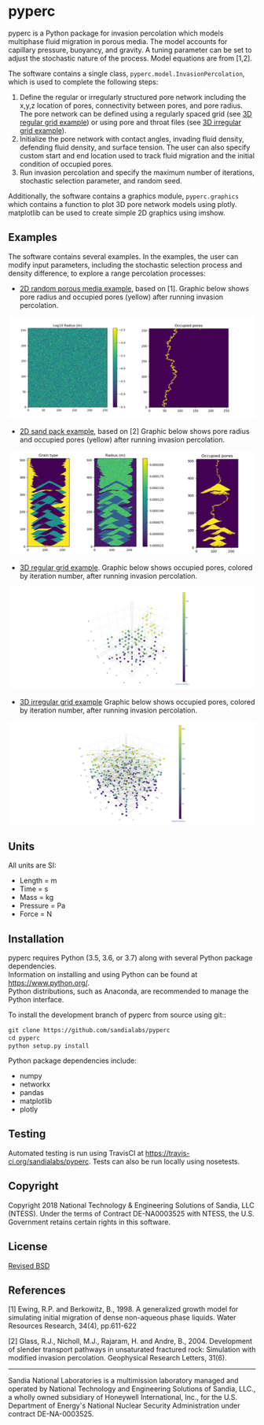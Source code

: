 pyperc
=======================================

pyperc is a Python package for invasion percolation which models multiphase fluid migration in porous 
media.  The model accounts for capillary pressure, buoyancy, and gravity.  A tuning parameter can be 
set to adjust the stochastic nature of the process.  Model equations are from [1,2]. 

The software contains a single class, `pyperc.model.InvasionPercolation`, which is used to complete the following steps:

1. Define the regular or irregularly structured pore network including the x,y,z location of pores, connectivity 
   between pores, and pore radius. The pore network can be defined using a regularly spaced grid 
   (see [3D regular grid example](examples/grid_example.py))
   or using pore and throat files (see [3D irregular grid example](examples/network_example.py)).
2. Initialize the pore network with contact angles, invading fluid density, defending fluid density, and surface tension. 
   The user can also specify custom start and end location used to track fluid migration and the initial condition of occupied pores.
3. Run invasion percolation and specify the maximum number of iterations, stochastic selection parameter, and random seed.

Additionally, the software contains a graphics module, `pyperc.graphics` which contains a function to plot 3D pore 
network models using plotly. matplotlib can be used to create simple 2D graphics using imshow.

Examples
-----------
The software contains several examples. In the examples, the user can modify input 
parameters, including the stochastic selection process and density 
difference, to explore a range percolation processes:

* [2D random porous media example](examples/random_porous_media_example.py), based on [1]. 
  Graphic below shows pore radius and occupied pores (yellow) after running invasion percolation.

![Random field example](figures/random_ex.png)

* [2D sand pack example](examples/sand_pack_example.py), based on [2]
  Graphic below shows pore radius and occupied pores (yellow) after running invasion percolation.
  
![Sand pack example](figures/sand_pack_ex.png)

* [3D regular grid example](examples/grid_example.py).
  Graphic below shows occupied pores, colored by iteration number, after running invasion percolation.

![Grid example](figures/grid_ex.png)

* [3D irregular grid example](examples/network_example.py)
  Graphic below shows occupied pores, colored by iteration number, after running invasion percolation.

![Network example](figures/network_ex.png)

Units
---------
All units are SI:

* Length = m
* Time = s
* Mass = kg
* Pressure = Pa
* Force = N

Installation
-----------------
pyperc requires Python (3.5, 3.6, or 3.7) along with several Python package dependencies.  
Information on installing and using Python can be found at 
https://www.python.org/.  
Python distributions, such as Anaconda, are recommended to manage the Python interface.  

To install the development branch of pyperc from source using git::

	git clone https://github.com/sandialabs/pyperc
	cd pyperc
	python setup.py install

Python package dependencies include:

* numpy
* networkx
* pandas
* matplotlib
* plotly

Testing
------------
Automated testing is run using TravisCI at https://travis-ci.org/sandialabs/pyperc.
Tests can also be run locally using nosetests.

Copyright
------------
Copyright 2018 National Technology & Engineering Solutions of Sandia, 
LLC (NTESS). Under the terms of Contract DE-NA0003525 with NTESS, the U.S. 
Government retains certain rights in this software.

License
-------------------------
[Revised BSD](LICENSE.txt)

References
------------

[1] Ewing, R.P. and Berkowitz, B., 1998. A generalized growth model for simulating initial migration of dense non-aqueous phase liquids. Water Resources Research, 34(4), pp.611-622

[2] Glass, R.J., Nicholl, M.J., Rajaram, H. and Andre, B., 2004. Development of slender transport pathways in unsaturated fractured rock: Simulation with modified invasion percolation. Geophysical Research Letters, 31(6).


___
Sandia National Laboratories is a multimission laboratory managed and operated by National Technology and 
Engineering Solutions of Sandia, LLC., a wholly owned subsidiary of Honeywell International, Inc., for the 
U.S. Department of Energy's National Nuclear Security Administration under contract DE-NA-0003525.
